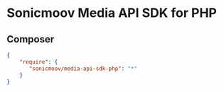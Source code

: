 # Sonicmoov Media API SDK for PHP



## Composer

```json
{
    "require": {
       "sonicmoov/media-api-sdk-php": "*"
    }
}
```


